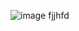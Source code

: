 ![image](https://github.com/user-attachments/assets/4d1db2ba-29c9-4c64-ab88-fe57d18492fc)      fjjhfd     
